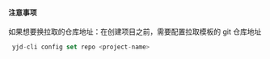 #### 注意事项
如果想要换拉取的仓库地址：在创建项目之前，需要配置拉取模板的 git 仓库地址

``` javascript
 yjd-cli config set repo <project-name>
```
